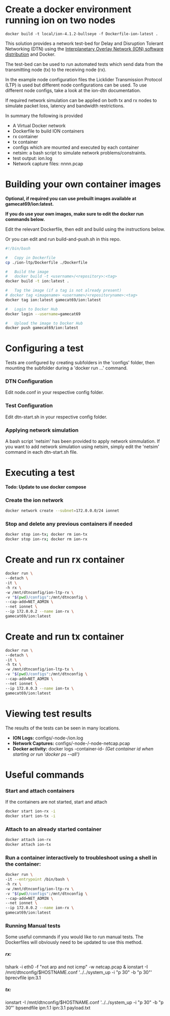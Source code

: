 #	Create a docker environment running ion on two nodes

`docker build -t local/ion-4.1.2-bullseye -f Dockerfile-ion-latest .`

This solution provides a network test-bed for Delay and Disruption Tolerant Networking (DTN) using the
[Interplanetary Overlay Network (ION) software distribution](https://sourceforge.net/projects/ion-dtn/) and Docker.

The test-bed can be used to run automated tests which send data from the transmitting node (tx) to the receiving node (rx).

In the example node configuration files the Licklider Transmission Protocol (LTP) is used but different node configurations can be used. To use different node configs, take a look at the ion-dtn documentation.

If required network simulation can be applied on both tx and rx nodes to simulate packet loss, latency and bandwidth restrictions.

In summary the following is provided
- A Virtual Docker network
- Dockerfile to build ION containers
- rx container
- tx container
- configs which are mounted and executed by each container
- netsim: a bash script to simulate network problems/constraints.
- test output: ion.log
- Network capture files: nnnn.pcap

# Building your own container images

**Optional, if required you can use prebuilt images available at gamecat69/ion:latest.**

**If you do use your own images, make sure to edit the docker run commands below.**

Edit the relevant Dockerfile, then edit and build using the instructions below.

Or you can edit and run build-and-push.sh in this repo.

```bash
#!/bin/bash

#	Copy in Dockerfile
cp ./ion-ltp/Dockerfile ./Dockerfile

#	Build the image
#	docker build -t <username>/<repository>:<tag>
docker build -t ion:latest .

#	Tag the image (if a tag is not already present)
# docker tag <imagename> <username>/<repositoryname>:<tag>
docker tag ion:latest gamecat69/ion:latest

#	Login to Docker Hub
docker login --username=gamecat69

#	Upload the image to Docker Hub
docker push gamecat69/ion:latest

```

# Configuring a test

Tests are configured by creating subfolders in the 'configs' folder, then mounting the subfolder during a 'docker run ...' command.

### DTN Configuration
Edit node.conf in your respective config folder.

### Test Configuration
Edit dtn-start.sh in your respective config folder.

### Applying network simulation
A bash script 'netsim' has been provided to apply network simmulation. If you want to add network simulation using netsim, simply edit the 'netsim' command in each dtn-start.sh file.

#	Executing a test

**Todo: Update to use docker compose**

###	Create the ion network
```bash
docker network create --subnet=172.0.0.0/24 ionnet
```

### Stop and delete any previous containers if needed
```bash
docker stop ion-tx; docker rm ion-tx
docker stop ion-rx; docker rm ion-rx
```
#	Create and run rx container

```bash
docker run \
--detach \
-it \
-h rx \
-w /mnt/dtnconfig/ion-ltp-rx \
-v "$(pwd)/configs":/mnt/dtnconfig \
--cap-add=NET_ADMIN \
--net ionnet \
--ip 172.0.0.2 --name ion-rx \
gamecat69/ion:latest
```

#	Create and run tx container
```bash
docker run \
--detach \
-it \
-h tx \
-w /mnt/dtnconfig/ion-ltp-tx \
-v "$(pwd)/configs":/mnt/dtnconfig \
--cap-add=NET_ADMIN \
--net ionnet \
--ip 172.0.0.3 --name ion-tx \
gamecat69/ion:latest
```
#	Viewing test results

The results of the tests can be seen in many locations.

- **ION Logs:** configs/-node-/ion.log
- **Network Captures:** configs/-node-/-node-netcap.pcap
- **Docker activity:** docker logs -container-id- *(Get container id when starting or run 'docker ps --all')*

#	Useful commands

###	Start and attach containers
If the containers are not started, start and attach

```bash
docker start ion-rx -i
docker start ion-tx -i
```

###	Attach to an already started container
```bash
docker attach ion-rx
docker attach ion-tx
```

### Run a container interactively to troubleshoot using a shell in the container:
```bash
docker run \
-it --entrypoint /bin/bash \
-h rx \
-w /mnt/dtnconfig/ion-ltp-rx \
-v "$(pwd)/configs":/mnt/dtnconfig \
--cap-add=NET_ADMIN \
--net ionnet \
--ip 172.0.0.2 --name ion-rx \
gamecat69/ion:latest
```

### Running Manual tests

Some useful commands if you would like to run manual tests. The Dockerfiles will obviously need to be updated to use this method.

#####	rx:
tshark -i eth0 -f "not arp and not icmp" -w netcap.pcap &
ionstart -I /mnt/dtnconfig/$HOSTNAME.conf '../../system_up -i "p 30" -b "p 30"'
bprecvfile ipn:3.1

#####	tx:
ionstart -I /mnt/dtnconfig/$HOSTNAME.conf '../../system_up -i "p 30" -b "p 30"'
bpsendfile ipn:1.1 ipn:3.1 payload.txt
